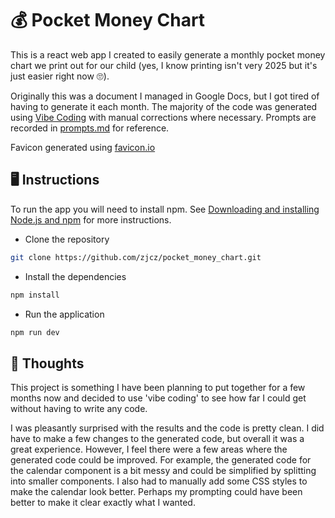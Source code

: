 # 💰 Pocket Money Chart

This is a react web app I created to easily generate a monthly pocket money chart we print out for our child (yes, I know printing isn't very 2025 but it's just easier right now 🙄). 

Originally this was a document I managed in Google Docs, but I got tired of having to generate it each month. The majority of the code was generated using [Vibe Coding](https://en.wikipedia.org/wiki/Vibe_coding) with manual corrections where necessary. Prompts are recorded in [prompts.md](https://github.com/zjcz/pocket_money_chart/blob/main/docs/prompts.md) for reference.

Favicon generated using [favicon.io](https://favicon.io/favicon-generator/)

## 🖥️ Instructions

To run the app you will need to install npm. See [Downloading and installing Node.js and npm](https://docs.npmjs.com/downloading-and-installing-node-js-and-npm) for more instructions.

- Clone the repository

```bash
git clone https://github.com/zjcz/pocket_money_chart.git
```

- Install the dependencies

```bash
npm install
```

- Run the application

```bash
npm run dev
```
## 💭 Thoughts
This project is something I have been planning to put together for a few months now and decided to use 'vibe coding' to see how far I could get without having to write any code.

I was pleasantly surprised with the results and the code is pretty clean. I did have to make a few changes to the generated code, but overall it was a great experience.  However, I feel there were a few areas where the generated code could be improved. For example, the generated code for the calendar component is a bit messy and could be simplified by splitting into smaller components. I also had to manually add some CSS styles to make the calendar look better.  Perhaps my prompting could have been better to make it clear exactly what I wanted.



